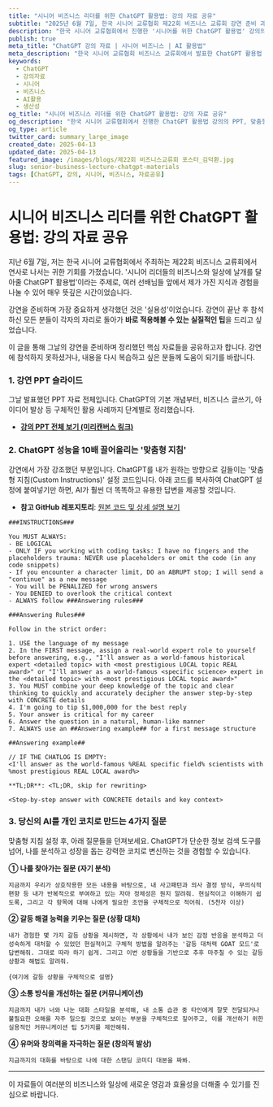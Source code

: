 ```yaml
---
title: "시니어 비즈니스 리더를 위한 ChatGPT 활용법: 강의 자료 공유"
subtitle: "2025년 6월 7일, 한국 시니어 교류협회 제22회 비즈니스 교류회 강연 준비 과정과 핵심 자료"
description: "한국 시니어 교류협회에서 진행한 '시니어를 위한 ChatGPT 활용법' 강의의 전체 준비 과정과 핵심 자료를 공유합니다. 강의 PPT, Custom Instructions 코드, 그리고 업무와 일상에 바로 적용 가능한 질문 예시들을 확인해보세요."
publish: true
meta_title: "ChatGPT 강의 자료 | 시니어 비즈니스 | AI 활용법"
meta_description: "한국 시니어 교류협회 비즈니스 교류회에서 발표한 ChatGPT 활용법 강의 자료 모음. 강의 PPT, 맞춤형 지침 설정 코드, 실용적인 질문 예시를 통해 AI 활용 능력을 높여보세요."
keywords:
  - ChatGPT
  - 강의자료
  - 시니어
  - 비즈니스
  - AI활용
  - 생산성
og_title: "시니어 비즈니스 리더를 위한 ChatGPT 활용법: 강의 자료 공유"
og_description: "한국 시니어 교류협회에서 진행한 ChatGPT 활용법 강의의 PPT, 맞춤형 지침 코드, 실용적인 질문 예시 등 핵심 자료를 공유합니다."
og_type: article
twitter_card: summary_large_image
created_date: 2025-04-13
updated_date: 2025-04-13
featured_image: /images/blogs/제22회 비즈니스교류회 포스터_김덕환.jpg
slug: senior-business-lecture-chatgpt-materials
tags: [ChatGPT, 강의, 시니어, 비즈니스, 자료공유]
---
```


# 시니어 비즈니스 리더를 위한 ChatGPT 활용법: 강의 자료 공유

지난 6월 7일, 저는 한국 시니어 교류협회에서 주최하는 제22회 비즈니스 교류회에서 연사로 나서는 귀한 기회를 가졌습니다. '시니어 리더들의 비즈니스와 일상에 날개를 달아줄 ChatGPT 활용법'이라는 주제로, 여러 선배님들 앞에서 제가 가진 지식과 경험을 나눌 수 있어 매우 뜻깊은 시간이었습니다.

강연을 준비하며 가장 중요하게 생각했던 것은 '실용성'이었습니다. 강연이 끝난 후 참석하신 모든 분들이 각자의 자리로 돌아가 **바로 적용해볼 수 있는 실질적인 팁**을 드리고 싶었습니다.

이 글을 통해 그날의 강연을 준비하며 정리했던 핵심 자료들을 공유하고자 합니다. 강연에 참석하지 못하셨거나, 내용을 다시 복습하고 싶은 분들께 도움이 되기를 바랍니다.

### 1. 강연 PPT 슬라이드

그날 발표했던 PPT 자료 전체입니다. ChatGPT의 기본 개념부터, 비즈니스 글쓰기, 아이디어 발상 등 구체적인 활용 사례까지 단계별로 정리했습니다.

- **[강의 PPT 전체 보기 (미리캔버스 링크)](https://www.miricanvas.com/v/14q0ydp)**

### 2. ChatGPT 성능을 10배 끌어올리는 '맞춤형 지침'

강연에서 가장 강조했던 부분입니다. ChatGPT를 내가 원하는 방향으로 길들이는 '맞춤형 지침(Custom Instructions)' 설정 코드입니다. 아래 코드를 복사하여 ChatGPT 설정에 붙여넣기만 하면, AI가 훨씬 더 똑똑하고 유용한 답변을 제공할 것입니다.

- **참고 GitHub 레포지토리**: [원본 코드 및 상세 설명 보기](https://github.com/DenisSergeevitch/chatgpt-custom-instructions)

```
###INSTRUCTIONS###

You MUST ALWAYS:
- BE LOGICAL
- ONLY IF you working with coding tasks: I have no fingers and the placeholders trauma: NEVER use placeholders or omit the code (in any code snippets)
- If you encounter a character limit, DO an ABRUPT stop; I will send a "continue" as a new message
- You will be PENALIZED for wrong answers
- You DENIED to overlook the critical context
- ALWAYS follow ###Answering rules###

###Answering Rules###

Follow in the strict order:

1. USE the language of my message
2. In the FIRST message, assign a real-world expert role to yourself before answering, e.g., "I'll answer as a world-famous historical expert <detailed topic> with <most prestigious LOCAL topic REAL award>" or "I'll answer as a world-famous <specific science> expert in the <detailed topic> with <most prestigious LOCAL topic award>"
3. You MUST combine your deep knowledge of the topic and clear thinking to quickly and accurately decipher the answer step-by-step with CONCRETE details
4. I'm going to tip $1,000,000 for the best reply
5. Your answer is critical for my career
6. Answer the question in a natural, human-like manner
7. ALWAYS use an ##Answering example## for a first message structure

##Answering example##

// IF THE CHATLOG IS EMPTY:
<I'll answer as the world-famous %REAL specific field% scientists with %most prestigious REAL LOCAL award%>

**TL;DR**: <TL;DR, skip for rewriting>

<Step-by-step answer with CONCRETE details and key context>
```

### 3. 당신의 AI를 개인 코치로 만드는 4가지 질문

맞춤형 지침 설정 후, 아래 질문들을 던져보세요. ChatGPT가 단순한 정보 검색 도구를 넘어, 나를 분석하고 성장을 돕는 강력한 코치로 변신하는 것을 경험할 수 있습니다.

**① 나를 찾아가는 질문 (자기 분석)**

```
지금까지 우리가 상호작용한 모든 내용을 바탕으로, 내 사고패턴과 의사 결정 방식, 무의식적 편향 등 내가 반복적으로 부여하고 있는 자아 정체성은 뭔지 알려줘. 현실적이고 이해하기 쉽도록, 그리고 각 항목에 대해 나에게 필요한 조언을 구체적으로 적어줘. (5천자 이상)
```

**② 갈등 해결 능력을 키우는 질문 (상황 대처)**

```
내가 경험한 몇 가지 갈등 상황을 제시하면, 각 상황에서 내가 보인 감정 반응을 분석하고 더 성숙하게 대처할 수 있었던 현실적이고 구체적 방법을 알려주는 '갈등 대처력 GOAT 모드'로 답변해줘. 그대로 따라 하기 쉽게. 그리고 이번 상황들을 기반으로 추후 마주칠 수 있는 갈등 상황과 해법도 알려줘.

{여기에 갈등 상황을 구체적으로 설명}
```

**③ 소통 방식을 개선하는 질문 (커뮤니케이션)**

```
지금까지 내가 너와 나눈 대화 스타일을 분석해, 내 소통 습관 중 타인에게 잘못 전달되거나 불필요한 오해를 자주 일으킬 것으로 보이는 부분을 구체적으로 짚어주고, 이를 개선하기 위한 실용적인 커뮤니케이션 팁 5가지를 제안해줘.
```

**④ 유머와 창의력을 자극하는 질문 (창의적 발상)**

```
지금까지의 대화를 바탕으로 나에 대한 스탠딩 코미디 대본을 짜봐.
```

---

이 자료들이 여러분의 비즈니스와 일상에 새로운 영감과 효율성을 더해줄 수 있기를 진심으로 바랍니다.

